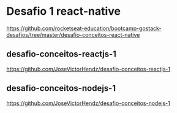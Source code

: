 # Desafio 1 react-native
https://github.com/rocketseat-education/bootcamp-gostack-desafios/tree/master/desafio-conceitos-react-native

## desafio-conceitos-reactjs-1
https://github.com/JoseVictorHendz/desafio-conceitos-reactjs-1

## desafio-conceitos-nodejs-1
https://github.com/JoseVictorHendz/desafio-conceitos-nodejs-1

